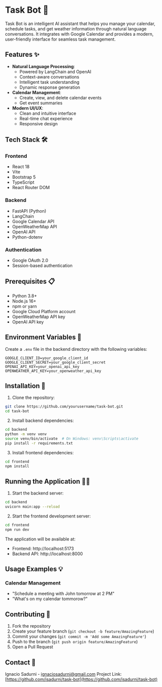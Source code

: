 # Task Bot 🤖

Task Bot is an intelligent AI assistant that helps you manage your calendar, schedule tasks, and get weather information through natural language conversations. It integrates with Google Calendar and provides a modern, user-friendly interface for seamless task management.

## Features ✨

- **Natural Language Processing**: 
  - Powered by LangChain and OpenAI
  - Context-aware conversations
  - Intelligent task understanding
  - Dynamic response generation
- **Calendar Management**: 
  - Create, view, and delete calendar events
  - Get event summaries
- **Modern UI/UX**:
  - Clean and intuitive interface
  - Real-time chat experience
  - Responsive design

## Tech Stack 🛠

### Frontend
- React 18
- Vite
- Bootstrap 5
- TypeScript
- React Router DOM

### Backend
- FastAPI (Python)
- LangChain
- Google Calendar API
- OpenWeatherMap API
- OpenAI API
- Python-dotenv

### Authentication
- Google OAuth 2.0
- Session-based authentication

## Prerequisites 📋

- Python 3.8+
- Node.js 16+
- npm or yarn
- Google Cloud Platform account
- OpenWeatherMap API key
- OpenAI API key

## Environment Variables 🔑

Create a `.env` file in the backend directory with the following variables:

```env
GOOGLE_CLIENT_ID=your_google_client_id
GOOGLE_CLIENT_SECRET=your_google_client_secret
OPENAI_API_KEY=your_openai_api_key
OPENWEATHER_API_KEY=your_openweather_api_key
```

## Installation 🚀

1. Clone the repository:
```bash
git clone https://github.com/yourusername/task-bot.git
cd task-bot
```

2. Install backend dependencies:
```bash
cd backend
python -m venv venv
source venv/bin/activate  # On Windows: venv\Scripts\activate
pip install -r requirements.txt
```

3. Install frontend dependencies:
```bash
cd frontend
npm install
```

## Running the Application 🏃‍♂️

1. Start the backend server:
```bash
cd backend
uvicorn main:app --reload
```

2. Start the frontend development server:
```bash
cd frontend
npm run dev
```

The application will be available at:
- Frontend: http://localhost:5173
- Backend API: http://localhost:8000

## Usage Examples 💡

### Calendar Management
- "Schedule a meeting with John tomorrow at 2 PM"
- "What's on my calendar tommorow?"

## Contributing 🤝

1. Fork the repository
2. Create your feature branch (`git checkout -b feature/AmazingFeature`)
3. Commit your changes (`git commit -m 'Add some AmazingFeature'`)
4. Push to the branch (`git push origin feature/AmazingFeature`)
5. Open a Pull Request

## Contact 📧

Ignacio Sadurni - ignaciosadurni@gmail.com
Project Link: [https://github.com/isadurni/task-bot](https://github.com/isadurni/task-bot)
